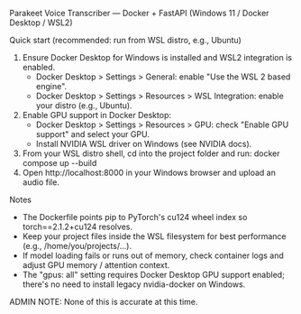 Parakeet Voice Transcriber — Docker + FastAPI (Windows 11 / Docker Desktop / WSL2)

Quick start (recommended: run from WSL distro, e.g., Ubuntu)
1. Ensure Docker Desktop for Windows is installed and WSL2 integration is enabled.
   - Docker Desktop > Settings > General: enable "Use the WSL 2 based engine".
   - Docker Desktop > Settings > Resources > WSL Integration: enable your distro (e.g., Ubuntu).
2. Enable GPU support in Docker Desktop:
   - Docker Desktop > Settings > Resources > GPU: check "Enable GPU support" and select your GPU.
   - Install NVIDIA WSL driver on Windows (see NVIDIA docs).
3. From your WSL distro shell, cd into the project folder and run:
   docker compose up --build
4. Open http://localhost:8000 in your Windows browser and upload an audio file.

Notes
- The Dockerfile points pip to PyTorch's cu124 wheel index so torch==2.1.2+cu124 resolves.
- Keep your project files inside the WSL filesystem for best performance (e.g., /home/you/projects/...).
- If model loading fails or runs out of memory, check container logs and adjust GPU memory / attention context.
- The "gpus: all" setting requires Docker Desktop GPU support enabled; there's no need to install legacy nvidia-docker on Windows.

ADMIN NOTE: None of this is accurate at this time.

